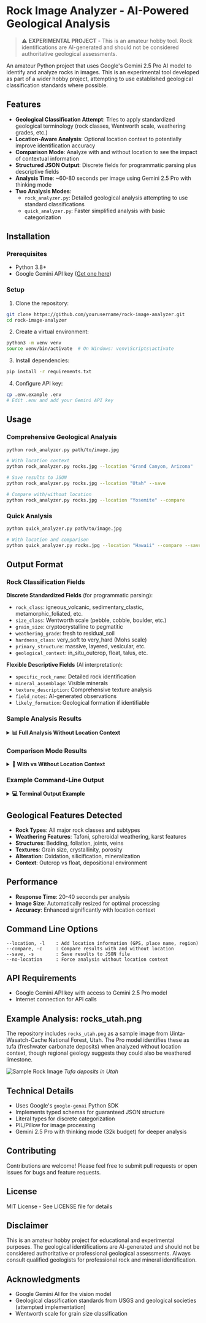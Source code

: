 # Rock Image Analyzer - AI-Powered Geological Analysis

> ⚠️ **EXPERIMENTAL PROJECT** - This is an amateur hobby tool. Rock identifications are AI-generated and should not be considered authoritative geological assessments.

An amateur Python project that uses Google's Gemini 2.5 Pro AI model to identify and analyze rocks in images. This is an experimental tool developed as part of a wider hobby project, attempting to use established geological classification standards where possible.

## Features

- **Geological Classification Attempt**: Tries to apply standardized geological terminology (rock classes, Wentworth scale, weathering grades, etc.)
- **Location-Aware Analysis**: Optional location context to potentially improve identification accuracy
- **Comparison Mode**: Analyze with and without location to see the impact of contextual information
- **Structured JSON Output**: Discrete fields for programmatic parsing plus descriptive fields
- **Analysis Time**: ~60-80 seconds per image using Gemini 2.5 Pro with thinking mode
- **Two Analysis Modes**:
  - `rock_analyzer.py`: Detailed geological analysis attempting to use standard classifications
  - `quick_analyzer.py`: Faster simplified analysis with basic categorization

## Installation

### Prerequisites
- Python 3.8+
- Google Gemini API key ([Get one here](https://makersuite.google.com/app/apikey))

### Setup

1. Clone the repository:
```bash
git clone https://github.com/yourusername/rock-image-analyzer.git
cd rock-image-analyzer
```

2. Create a virtual environment:
```bash
python3 -m venv venv
source venv/bin/activate  # On Windows: venv\Scripts\activate
```

3. Install dependencies:
```bash
pip install -r requirements.txt
```

4. Configure API key:
```bash
cp .env.example .env
# Edit .env and add your Gemini API key
```

## Usage

### Comprehensive Geological Analysis

```bash
python rock_analyzer.py path/to/image.jpg

# With location context
python rock_analyzer.py rocks.jpg --location "Grand Canyon, Arizona"

# Save results to JSON
python rock_analyzer.py rocks.jpg --location "Utah" --save

# Compare with/without location
python rock_analyzer.py rocks.jpg --location "Yosemite" --compare
```

### Quick Analysis

```bash
python quick_analyzer.py path/to/image.jpg

# With location and comparison
python quick_analyzer.py rocks.jpg --location "Hawaii" --compare --save
```

## Output Format

### Rock Classification Fields

**Discrete Standardized Fields** (for programmatic parsing):
- `rock_class`: igneous_volcanic, sedimentary_clastic, metamorphic_foliated, etc.
- `size_class`: Wentworth scale (pebble, cobble, boulder, etc.)
- `grain_size`: cryptocrystalline to pegmatitic
- `weathering_grade`: fresh to residual_soil
- `hardness_class`: very_soft to very_hard (Mohs scale)
- `primary_structure`: massive, layered, vesicular, etc.
- `geological_context`: in_situ_outcrop, float, talus, etc.

**Flexible Descriptive Fields** (AI interpretation):
- `specific_rock_name`: Detailed rock identification
- `mineral_assemblage`: Visible minerals
- `texture_description`: Comprehensive texture analysis
- `field_notes`: AI-generated observations
- `likely_formation`: Geological formation if identifiable

### Sample Analysis Results

<details>
<summary><b>📊 Full Analysis Without Location Context</b></summary>

```json
{
  "summary": {
    "total_rocks": 5,
    "dominant_rock_class": "sedimentary_chemical",
    "secondary_rock_class": "unconsolidated",
    "geological_setting": "The prevalence of tufa/travertine strongly suggests a localized depositional setting at a site of carbonate-rich groundwater discharge.",
    "tectonic_interpretation": "Travertine deposits can be associated with extensional tectonic settings where faulting provides conduits for deep, mineral-rich groundwater circulation.",
    "depositional_environment": "Terrestrial freshwater environment characterized by the precipitation of calcium carbonate from solution. This could be a cool-water spring (forming tufa) or a geothermal hot spring (forming travertine).",
    "economic_geology": "Travertine and tufa are quarried as ornamental and lightweight building stones. Such spring systems can also be indicators for geothermal energy potential."
  },
  "rocks": [
    {
      "rock_class": "sedimentary_chemical",
      "specific_rock_name": "Tufa",
      "size_class": "boulder",
      "size_cm": 45,
      "grain_size": "cryptocrystalline",
      "weathering_grade": "high",
      "weathering_type": "chemical",
      "hardness_class": "soft",
      "primary_structure": "vesicular",
      "geological_context": "displaced_block",
      "confidence_level": "high",
      "confidence_score": 0.85,
      "mineral_assemblage": "Primarily calcium carbonate (likely calcite).",
      "field_notes": "This appears to be a large piece of tufa, a freshwater carbonate deposit. The porous structure suggests rapid CO2 degassing and/or encrustation of plants.",
      "likely_formation": "Precipitated from cool, calcium-rich spring water, possibly encrusting plants or algae which have since decayed."
    }
  ]
}
```

**Key Findings:**
- Identified as tufa (freshwater carbonate deposits) based on vesicular texture
- Spring system deposit with rapid CO2 degassing
- High porosity from encrusted organic matter that decayed
- Analysis time: ~68 seconds

</details>

### Comparison Mode Results

<details>
<summary><b>🔄 With vs Without Location Context</b></summary>

#### With Location (Uinta-Wasatch-Cache National Forest, Utah):
- **Rock identification**: Limestone with karst weathering
- **Formation**: Paleozoic marine carbonate
- **Tectonic context**: Laramide Orogeny and Basin and Range extension
- **Depositional environment**: Marine shelf environment

#### Without Location:
- **Rock identification**: Tufa/travertine (freshwater carbonate)
- **Formation**: Spring system deposit
- **Tectonic context**: Possible extensional setting with groundwater circulation
- **Depositional environment**: Terrestrial freshwater spring

**Impact of Location Context:**
Location context can bias identification toward regionally common rock types. Without location, the AI focuses purely on visual features, correctly identifying the vesicular texture as tufa. With location, it defaults to limestone (common in the Wasatch Range) despite the distinctive tufa characteristics.

</details>

### Example Command-Line Output

<details>
<summary><b>💻 Terminal Output Example</b></summary>

```bash
$ python rock_analyzer.py rocks_utah.png --location "Uinta-Wasatch-Cache National Forest, Utah" --compare

Running comparison analysis...

[1/2] WITHOUT LOCATION CONTEXT
Loading image: rocks_utah.png
Performing geological analysis without location context...
Analysis completed in 67.99 seconds

======================================================================
GEOLOGICAL ANALYSIS REPORT
======================================================================

EXECUTIVE SUMMARY:
  Total specimens: 5
  Dominant lithology: sedimentary_chemical (tufa/travertine)
  Secondary lithology: unconsolidated
  Average grain size: cryptocrystalline
  Weathering assessment: High chemical weathering creating vuggy textures
  Location: No location context

[... detailed specimen descriptions ...]

[2/2] WITH LOCATION CONTEXT
Loading image: rocks_utah.png
Performing geological analysis with location context...
Analysis completed in 71.49 seconds

[... comparison analysis ...]
```

</details>

## Geological Features Detected

- **Rock Types**: All major rock classes and subtypes
- **Weathering Features**: Tafoni, spheroidal weathering, karst features
- **Structures**: Bedding, foliation, joints, veins
- **Textures**: Grain size, crystallinity, porosity
- **Alteration**: Oxidation, silicification, mineralization
- **Context**: Outcrop vs float, depositional environment

## Performance

- **Response Time**: 20-40 seconds per analysis
- **Image Size**: Automatically resized for optimal processing
- **Accuracy**: Enhanced significantly with location context

## Command Line Options

```
--location, -l    : Add location information (GPS, place name, region)
--compare, -c     : Compare results with and without location
--save, -s        : Save results to JSON file
--no-location     : Force analysis without location context
```

## API Requirements

- Google Gemini API key with access to Gemini 2.5 Pro model
- Internet connection for API calls

## Example Analysis: rocks_utah.png

The repository includes `rocks_utah.png` as a sample image from Uinta-Wasatch-Cache National Forest, Utah. The Pro model identifies these as tufa (freshwater carbonate deposits) when analyzed without location context, though regional geology suggests they could also be weathered limestone.

![Sample Rock Image](rocks_utah.png)
*Tufa deposits in Utah*

## Technical Details

- Uses Google's `google-genai` Python SDK
- Implements typed schemas for guaranteed JSON structure
- Literal types for discrete categorization
- PIL/Pillow for image processing
- Gemini 2.5 Pro with thinking mode (32k budget) for deeper analysis

## Contributing

Contributions are welcome! Please feel free to submit pull requests or open issues for bugs and feature requests.

## License

MIT License - See LICENSE file for details

## Disclaimer

This is an amateur hobby project for educational and experimental purposes. The geological identifications are AI-generated and should not be considered authoritative or professional geological assessments. Always consult qualified geologists for professional rock and mineral identification.

## Acknowledgments

- Google Gemini AI for the vision model
- Geological classification standards from USGS and geological societies (attempted implementation)
- Wentworth scale for grain size classification